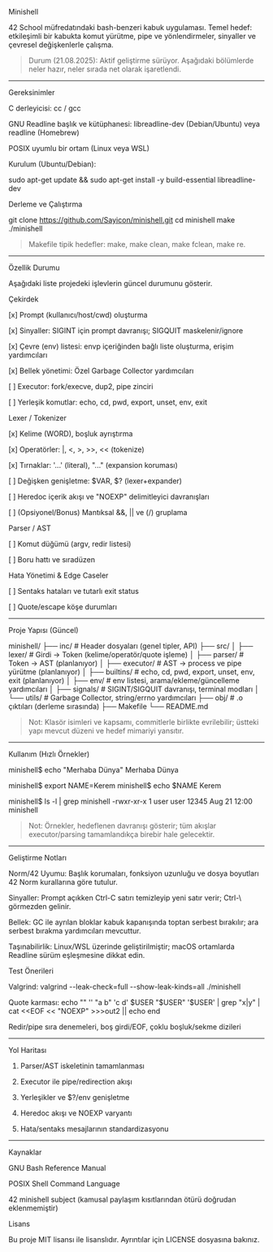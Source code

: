 Minishell

42 School müfredatındaki bash-benzeri kabuk uygulaması. Temel hedef: etkileşimli bir kabukta komut yürütme, pipe ve yönlendirmeler, sinyaller ve çevresel değişkenlerle çalışma.

> Durum (21.08.2025): Aktif geliştirme sürüyor. Aşağıdaki bölümlerde neler hazır, neler sırada net olarak işaretlendi.




---

Gereksinimler

C derleyicisi: cc / gcc

GNU Readline başlık ve kütüphanesi: libreadline-dev (Debian/Ubuntu) veya readline (Homebrew)

POSIX uyumlu bir ortam (Linux veya WSL)


Kurulum (Ubuntu/Debian):

sudo apt-get update && sudo apt-get install -y build-essential libreadline-dev

Derleme ve Çalıştırma

git clone https://github.com/Sayicon/minishell.git
cd minishell
make
./minishell

> Makefile tipik hedefler: make, make clean, make fclean, make re.




---

Özellik Durumu

Aşağıdaki liste projedeki işlevlerin güncel durumunu gösterir.

Çekirdek

[x] Prompt (kullanıcı/host/cwd) oluşturma

[x] Sinyaller: SIGINT için prompt davranışı; SIGQUIT maskelenir/ignore

[x] Çevre (env) listesi: envp içeriğinden bağlı liste oluşturma, erişim yardımcıları

[x] Bellek yönetimi: Özel Garbage Collector yardımcıları

[ ] Executor: fork/execve, dup2, pipe zinciri

[ ] Yerleşik komutlar: echo, cd, pwd, export, unset, env, exit


Lexer / Tokenizer

[x] Kelime (WORD), boşluk ayrıştırma

[x] Operatörler: |, <, >, >>, << (tokenize)

[x] Tırnaklar: '...' (literal), "..." (expansion koruması)

[ ] Değişken genişletme: $VAR, $? (lexer+expander)

[ ] Heredoc içerik akışı ve "NOEXP" delimitleyici davranışları

[ ] (Opsiyonel/Bonus) Mantıksal &&, || ve (/) gruplama


Parser / AST

[ ] Komut düğümü (argv, redir listesi)

[ ] Boru hattı ve sıradüzen


Hata Yönetimi & Edge Caseler

[ ] Sentaks hataları ve tutarlı exit status

[ ] Quote/escape köşe durumları



---

Proje Yapısı (Güncel)

minishell/
├── inc/                    # Header dosyaları (genel tipler, API)
├── src/
│   ├── lexer/              # Girdi → Token (kelime/operatör/quote işleme)
│   ├── parser/             # Token → AST (planlanıyor)
│   ├── executor/           # AST → process ve pipe yürütme (planlanıyor)
│   ├── builtins/           # echo, cd, pwd, export, unset, env, exit (planlanıyor)
│   ├── env/                # env listesi, arama/ekleme/güncelleme yardımcıları
│   ├── signals/            # SIGINT/SIGQUIT davranışı, terminal modları
│   └── utils/              # Garbage Collector, string/errno yardımcıları
├── obj/                    # .o çıktıları (derleme sırasında)
├── Makefile
└── README.md

> Not: Klasör isimleri ve kapsamı, commitlerle birlikte evrilebilir; üstteki yapı mevcut düzeni ve hedef mimariyi yansıtır.




---

Kullanım (Hızlı Örnekler)

minishell$ echo "Merhaba Dünya"
Merhaba Dünya

minishell$ export NAME=Kerem
minishell$ echo $NAME
Kerem

minishell$ ls -l | grep minishell
-rwxr-xr-x  1 user  user   12345 Aug 21 12:00 minishell

> Not: Örnekler, hedeflenen davranışı gösterir; tüm akışlar executor/parsing tamamlandıkça birebir hale gelecektir.




---

Geliştirme Notları

Norm/42 Uyumu: Başlık korumaları, fonksiyon uzunluğu ve dosya boyutları 42 Norm kurallarına göre tutulur.

Sinyaller: Prompt açıkken Ctrl-C satırı temizleyip yeni satır verir; Ctrl-\ görmezden gelinir.

Bellek: GC ile ayrılan bloklar kabuk kapanışında toptan serbest bırakılır; ara serbest bırakma yardımcıları mevcuttur.

Taşınabilirlik: Linux/WSL üzerinde geliştirilmiştir; macOS ortamlarda Readline sürüm eşleşmesine dikkat edin.


Test Önerileri

Valgrind: valgrind --leak-check=full --show-leak-kinds=all ./minishell

Quote karması: echo "" '' "a b" 'c d' $USER "$USER" '$USER' | grep "x|y" | cat <<EOF << "NOEXP" >>>out2 || echo end

Redir/pipe sıra denemeleri, boş girdi/EOF, çoklu boşluk/sekme dizileri



---

Yol Haritası

1. Parser/AST iskeletinin tamamlanması


2. Executor ile pipe/redirection akışı


3. Yerleşikler ve $?/env genişletme


4. Heredoc akışı ve NOEXP varyantı


5. Hata/sentaks mesajlarının standardizasyonu




---

Kaynaklar

GNU Bash Reference Manual

POSIX Shell Command Language

42 minishell subject (kamusal paylaşım kısıtlarından ötürü doğrudan eklenmemiştir)


Lisans

Bu proje MIT lisansı ile lisanslıdır. Ayrıntılar için LICENSE dosyasına bakınız.

